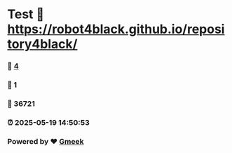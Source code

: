 # Test :link: https://robot4black.github.io/repository4black/ 
### :page_facing_up: [4](https://robot4black.github.io/repository4black//tag.html) 
### :speech_balloon: 1 
### :hibiscus: 36721 
### :alarm_clock: 2025-05-19 14:50:53 
### Powered by :heart: [Gmeek](https://github.com/Meekdai/Gmeek)
